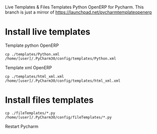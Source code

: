 Live Templates & Files Templates Python OpenERP for Pycharm.
This branch is just a mirror of https://launchpad.net/pycharmtemplateopenerp


# Install live templates

Template python OpenERP
```
cp ./templates/Python.xml /home/[user]/.PyCharm30/config/templates/Python.xml
```

Template xml OpenERP
```
cp ./templates/html_xml.xml /home/[user]/.PyCharm30/config/templates/html_xml.xml
```


# Install files templates

```
cp ./fileTemplates/*.py /home/[user]/.PyCharm30/config/fileTemplates/*.py
```

Restart Pycharm
